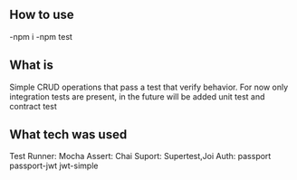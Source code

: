 ## How to use
-npm i
-npm test

## What is

Simple CRUD operations that pass a test that verify behavior.
For now only integration tests are present, in the future will be added unit test and contract test

## What tech was used
Test Runner: Mocha
Assert: Chai
Suport: Supertest,Joi
Auth: passport passport-jwt jwt-simple